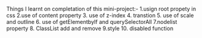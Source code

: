 Things I learnt on completation of this mini-project:-
1.usign root propety in css
2.use of content property
3. use of z-index
4. transtion
5. use of scale and outline
6. use of getElementbyIf and querySelectorAll
7.nodelist property
8. ClassList add and remove
9.style
10. disabled function